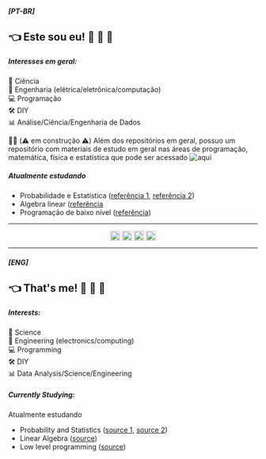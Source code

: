 ##### [PT-BR]
## :point_left: Este sou eu! :wave: :eyes: :metal:

##### Interesses em geral:

:microscope: Ciência  
:satellite: Engenharia (elétrica/eletrônica/computação)  
:computer: Programação  
:hammer_and_wrench: DIY  
:bar_chart: Análise/Ciência/Engenharia de Dados  

:construction_worker_man: (:warning: em construção :warning:) Além dos repositórios em geral, possuo um repositório com materiais de estudo em geral nas áreas de programação, matemática, física e estatística que pode ser acessado ![aqui](https://github.com/czrpxr/estudos)

##### Atualmente estudando
* Probabilidade e Estatística ([referência 1](https://ocw.mit.edu/courses/electrical-engineering-and-computer-science/6-041sc-probabilistic-systems-analysis-and-applied-probability-fall-2013/), [referência 2](https://www.youtube.com/c/FranciscoRodrigues))
* Algebra linear ([referência](https://www.youtube.com/playlist?list=PLIEzh1OveCVczEZAjhVIVd7Qs-X8ILgnI)
* Programação de baixo nível ([referência](https://www.ic.unicamp.br/~pannain/mc404/aulas/pdfs/Art%20Of%20Intel%20x86%20Assembly.pdf))

---

<p align="center">
  <a href="https://twitter.com/czrpxr" target="_blank"><img align="center" src="https://cdn.jsdelivr.net/npm/simple-icons@3.0.1/icons/twitter.svg" alt="helendiashd" height="20" width="20" /></a>
  <a href="https://instagram.com/czrpxr" target="_blank"><img align="center" src="https://cdn.jsdelivr.net/npm/simple-icons@3.0.1/icons/instagram.svg" alt="helendias.hd" height="20" width="20" /></a>
  <a href="https://linkedin.com/in/czrpxr" target="_blank"><img align="center" src="https://cdn.jsdelivr.net/npm/simple-icons@3.0.1/icons/linkedin.svg" alt="helendiashd" height="20" width="20" /></a>
  <a href="mailto:cezar.peixeiro@gmail.com" target="_blank"><img align="center" src="https://cdn.jsdelivr.net/npm/simple-icons@3.0.1/icons/gmail.svg" alt="helendiashd" height="20" width="20" /></a>
</p>

---

##### [ENG]
## :point_left: That's me! :wave: :eyes: :metal:

##### Interests:

:microscope: Science  
:satellite: Engineering (electronics/computing)  
:computer: Programming  
:hammer_and_wrench: DIY  
:bar_chart: Data Analysis/Science/Engineering  

##### Currently Studying:

Atualmente estudando
* Probability and Statistics ([source 1](https://ocw.mit.edu/courses/electrical-engineering-and-computer-science/6-041sc-probabilistic-systems-analysis-and-applied-probability-fall-2013/), [source 2](https://www.youtube.com/c/FranciscoRodrigues))
* Linear Algebra ([source](https://www.youtube.com/playlist?list=PLIEzh1OveCVczEZAjhVIVd7Qs-X8ILgnI))
* Low level programming ([source](https://www.ic.unicamp.br/~pannain/mc404/aulas/pdfs/Art%20Of%20Intel%20x86%20Assembly.pdf))
